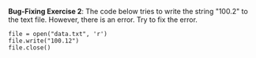 **Bug-Fixing Exercise 2**: The code below tries to write the string "100.2" to the text file. However, there is an error. Try to fix the error.
```
file = open("data.txt", 'r')
file.write("100.12")
file.close()
```